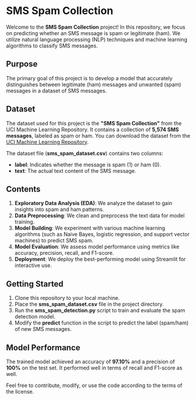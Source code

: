 
# SMS Spam Collection

Welcome to the **SMS Spam Collection** project! In this repository, we focus on predicting whether an SMS message is spam or legitimate (ham). We utilize natural language processing (NLP) techniques and machine learning algorithms to classify SMS messages.

## Purpose

The primary goal of this project is to develop a model that accurately distinguishes between legitimate (ham) messages and unwanted (spam) messages in a dataset of SMS messages.

## Dataset

The dataset used for this project is the **"SMS Spam Collection"** from the UCI Machine Learning Repository. It contains a collection of **5,574 SMS messages**, labeled as spam or ham. You can download the dataset from the [UCI Machine Learning Repository](https://archive.ics.uci.edu/ml/datasets/SMS+Spam+Collection).

The dataset file (**sms_spam_dataset.csv**) contains two columns:
- **label**: Indicates whether the message is spam (1) or ham (0).
- **text**: The actual text content of the SMS message.

## Contents

1. **Exploratory Data Analysis (EDA)**: We analyze the dataset to gain insights into spam and ham patterns.
2. **Data Preprocessing**: We clean and preprocess the text data for model training.
3. **Model Building**: We experiment with various machine learning algorithms (such as Naive Bayes, logistic regression, and support vector machines) to predict SMS spam.
4. **Model Evaluation**: We assess model performance using metrics like accuracy, precision, recall, and F1-score.
5. **Deployment**: We deploy the best-performing model using Streamlit for interactive use.

## Getting Started

1. Clone this repository to your local machine.
2. Place the **sms_spam_dataset.csv** file in the project directory.
3. Run the **sms_spam_detection.py** script to train and evaluate the spam detection model.
4. Modify the **predict** function in the script to predict the label (spam/ham) of new SMS messages.

## Model Performance

The trained model achieved an accuracy of **97.10%** and a precision of **100%** on the test set. It performed well in terms of recall and F1-score as well.

Feel free to contribute, modify, or use the code according to the terms of the license.
